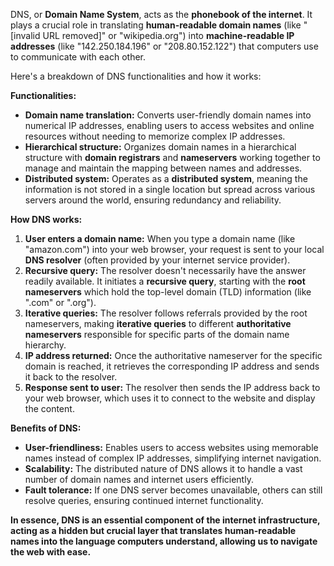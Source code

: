 DNS, or **Domain Name System**, acts as the **phonebook of the internet**. It plays a crucial role in translating **human-readable domain names** (like "[invalid URL removed]" or "wikipedia.org") into **machine-readable IP addresses** (like "142.250.184.196" or "208.80.152.122") that computers use to communicate with each other.

Here's a breakdown of DNS functionalities and how it works:

**Functionalities:**

- **Domain name translation:** Converts user-friendly domain names into numerical IP addresses, enabling users to access websites and online resources without needing to memorize complex IP addresses.
- **Hierarchical structure:** Organizes domain names in a hierarchical structure with **domain registrars** and **nameservers** working together to manage and maintain the mapping between names and addresses.
- **Distributed system:** Operates as a **distributed system**, meaning the information is not stored in a single location but spread across various servers around the world, ensuring redundancy and reliability.

**How DNS works:**

1. **User enters a domain name:** When you type a domain name (like "amazon.com") into your web browser, your request is sent to your local **DNS resolver** (often provided by your internet service provider).
2. **Recursive query:** The resolver doesn't necessarily have the answer readily available. It initiates a **recursive query**, starting with the **root nameservers** which hold the top-level domain (TLD) information (like ".com" or ".org").
3. **Iterative queries:** The resolver follows referrals provided by the root nameservers, making **iterative queries** to different **authoritative nameservers** responsible for specific parts of the domain name hierarchy.
4. **IP address returned:** Once the authoritative nameserver for the specific domain is reached, it retrieves the corresponding IP address and sends it back to the resolver.
5. **Response sent to user:** The resolver then sends the IP address back to your web browser, which uses it to connect to the website and display the content.

**Benefits of DNS:**

- **User-friendliness:** Enables users to access websites using memorable names instead of complex IP addresses, simplifying internet navigation.
- **Scalability:** The distributed nature of DNS allows it to handle a vast number of domain names and internet users efficiently.
- **Fault tolerance:** If one DNS server becomes unavailable, others can still resolve queries, ensuring continued internet functionality.

**In essence, DNS is an essential component of the internet infrastructure, acting as a hidden but crucial layer that translates human-readable names into the language computers understand, allowing us to navigate the web with ease.**